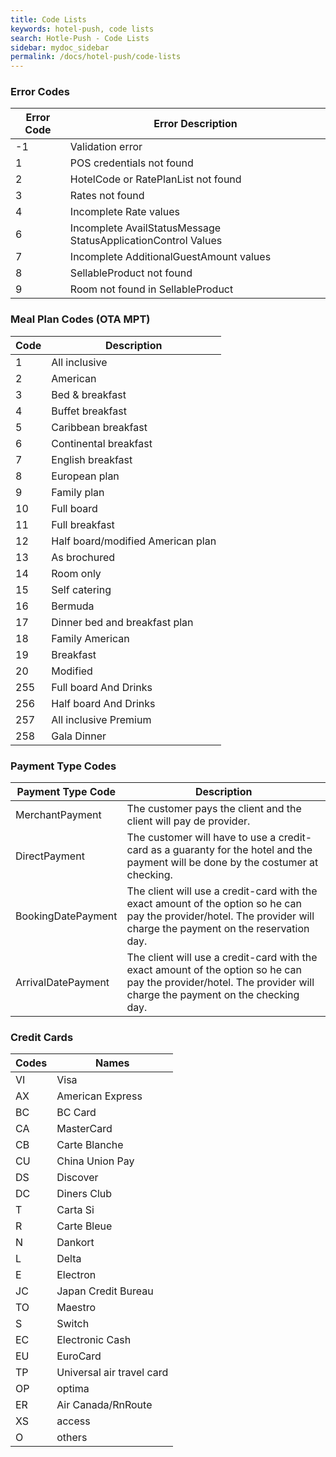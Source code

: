 ```yaml
---
title: Code Lists
keywords: hotel-push, code lists
search: Hotle-Push - Code Lists
sidebar: mydoc_sidebar
permalink: /docs/hotel-push/code-lists
---
```




### Error Codes




| **Error Code** | **Error Description**					|
| -------------- | ------------------------------------------------------------ |
| -1           	 | Validation error						|
|  1             | POS credentials not found					|
|  2             | HotelCode or RatePlanList not found				|
|  3             | Rates not found						|
|  4             | Incomplete Rate values					|
|  6             | Incomplete AvailStatusMessage StatusApplicationControl Values|
|  7             | Incomplete AdditionalGuestAmount values			|
|  8             | SellableProduct not found					|
|  9             | Room not found in SellableProduct				|



### Meal Plan Codes (OTA MPT)




| **Code** | **Description**			|
| -------- | ---------------------------------- |
| 1        | All inclusive			|
| 2        | American				|
| 3        | Bed & breakfast			|
| 4        | Buffet breakfast			|
| 5        | Caribbean breakfast		|
| 6        | Continental breakfast		|
| 7        | English breakfast			|
| 8        | European plan			|
| 9        | Family plan			|
| 10       | Full board				|
| 11       | Full breakfast			|
| 12       | Half board/modified American plan	|
| 13       | As brochured			|
| 14       | Room only				|
| 15       | Self catering			|
| 16       | Bermuda				|
| 17       | Dinner bed and breakfast plan	|
| 18       | Family American			|
| 19       | Breakfast				|
| 20       | Modified				|
| 255      | Full board And Drinks  				|
| 256      | Half board And Drinks				|
| 257      | All inclusive Premium				|
| 258      | Gala Dinner				|



### Payment Type Codes


 

| **Payment Type Code** | **Description**										|
| --------------------- | --------------------------------------------------------------------------------------------- |
| MerchantPayment	| The customer pays the client and the client will pay de provider.				|
| DirectPayment		| The customer will have to use a credit-card as a guaranty for the hotel and the payment will be done by the costumer at checking. |
| BookingDatePayment	| The client will use a credit-card with the exact amount of the option so he can pay the provider/hotel. The provider will charge the payment on the reservation day. |
| ArrivalDatePayment	| The client will use a credit-card with the exact amount of the option so he can pay the provider/hotel. The provider will charge the payment on the checking day. |



### Credit Cards


 

| **Codes** | **Names**			|
| --------- | ------------------------- |
| VI        | Visa			|
| AX        | American Express		|
| BC        | BC Card			|
| CA        | MasterCard		|
| CB        | Carte Blanche		|
| CU        | China Union Pay		|
| DS        | Discover			|
| DC        | Diners Club		|
| T         | Carta Si			|
| R         | Carte Bleue		|
| N         | Dankort			|
| L         | Delta			|
| E         | Electron			|
| JC        | Japan Credit Bureau	|
| TO        | Maestro			|
| S         | Switch			|
| EC        | Electronic Cash		|
| EU        | EuroCard			|
| TP        | Universal air travel card	|
| OP        | optima			|
| ER        | Air Canada/RnRoute	|
| XS        | access			|
| O         | others			|


